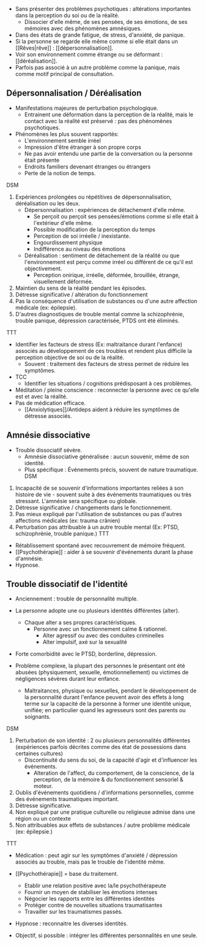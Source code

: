 
- Sans présenter des problèmes psychotiques : altérations importantes dans la perception du soi ou de la réalité. 
	- Dissocier d'elle même, de ses pensées, de ses émotions, de ses mémoires avec des phénomènes amnésiques. 
- Dans des états de grande fatigue, de stress, d'anxiété, de panique. 
- Si la personne se regarde elle même comme si elle était dans un [[Rêves|rêve]] : [[dépersonnalisation]]. 
- Voir son environnement comme étrange ou se déformant : [[déréalisation]]. 
- Parfois pas associé à un autre problème comme la panique, mais comme motif principal de consultation. 

## Dépersonnalisation / Déréalisation 

- Manifestations majeures de perturbation psychologique. 
	- Entrainent une déformation dans la perception de la réalité, mais le contact avec la réalité est préservé : pas des phénomènes psychotiques. 
- Phénomènes les plus souvent rapportés:
	- L'environnement semble irréel
	- Impression d'être étranger à son propre corps 
	- Ne pas avoir entendu une partie de la conversation ou la personne était présente 
	- Endroits familiers devenant étranges ou étrangers 
	- Perte de la notion de temps. 

DSM
1. Expériences prolongées ou répétitives de dépersonnalisation, déréalisation ou les deux. 
	- Dépersonnalisation : expériences de détachement d'elle même.
		- Se perçoit ou perçoit ses pensées/émotions comme si elle était à l'extérieur d'elle même. 
		- Possible modification de la perception du temps 
		- Perception de soi irréelle / inexistante. 
		- Engourdissement physique
		- Indifférence au niveau des émotions 
	- Déréalisation : sentiment de détachement de la réalité ou que l'environnement est perçu comme irréel ou différent de ce qu'il est objectivement. 
		- Perception onirique, irréelle, déformée, brouillée, étrange, visuellement déformée. 
2. Maintien du sens de la réalité pendant les épisodes.
3. Détresse significative / altération du fonctionnement 
4. Pas la conséquence d'utilisation de substances ou d'une autre affection médicale (ex: épilepsie).
5. D'autres diagnostiques de trouble mental comme la schizophrénie, trouble panique, dépression caractérisée, PTDS ont été éliminés. 

TTT

- Identifier les facteurs de stress (Ex: maltraitance durant l'enfance) associés au développement de ces troubles et rendent plus difficile la perception objective de soi ou de la réalité. 
	- Souvent : traitement des facteurs de stress permet de réduire les symptômes. 
- TCC
	- Identifier les situations / cognitions prédisposant à ces problèmes.
- Méditation / pleine conscience : reconnecter la personne avec ce qu'elle est et avec la réalité. 
- Pas de médication efficace.
	- [[Anxiolytiques]]/Antideps aident à réduire les symptômes de détresse associés. 

## Amnésie dissociative

- Trouble dissociatif sévère.
	- Amnésie dissociative généralisée : aucun souvenir, même de son identité. 
	- Plus spécifique : Événements précis, souvent de nature traumatique.
DSM
1. Incapacité de se souvenir d'informations importantes reliées à son histoire de vie - souvent suite à des événements traumatiques ou très stressant. L'amnésie sera spécifique ou globale. 
2. Détresse significative / changements dans le fonctionnement. 
3. Pas mieux expliqué par l'utilisation de substances ou pas d'autres affections médicales (ex: trauma crânien)
4. Perturbation pas attribuable à un autre trouble mental (Ex: PTSD, schizophrénie, trouble panique.)
TTT
- Rétablissement spontané avec recouvrement de mémoire fréquent. 
- [[Psychothérapie]] : aider à se souvenir d'événements durant la phase d'amnésie. 
- Hypnose.


## Trouble dissociatif de l'identité

- Anciennement : trouble de personnalité multiple. 
- La personne adopte une ou plusieurs identités différentes (alter).
	- Chaque alter a ses propres caractéristiques. 
		- Personne avec un fonctionnement calme & rationnel.
			- Alter agressif ou avec des conduites criminelles 
			- Alter impulsif, axé sur la sexualité 

- Forte comorbidité avec le PTSD, borderline, dépression.
- Problème complexe, la plupart des personnes le présentant ont été abusées (physiquement, sexuelle, émotionnellement) ou victimes de négligences sévères durant leur enfance. 
	- Maltraitances, physique ou sexuelles, pendant le développement de la personnalité durant l'enfance peuvent avoir des effets à long terme sur la capacité de la personne à former une identité unique, unifiée; en particulier quand les agresseurs sont des parents ou soignants. 

DSM
1. Perturbation de son identité : 2 ou plusieurs personnalités différentes (expériences parfois décrites comme des état de possessions dans certaines cultures)
	- Discontinuité du sens du soi, de la capacité d'agir et d'influencer les événements.
		- Alteration de l'affect, du comportement, de la conscience, de la perception, de la mémoire & du fonctionnement sensoriel & moteur. 
2. Oublis d'événements quotidiens / d'informations personnelles, comme des événements traumatiques important. 
3. Détresse significative.
4. Non expliqué par une pratique culturelle ou religieuse admise dans une région ou un contexte
5. Non attribuables aux effets de substances / autre problème médicale (ex: épilepsie.)

TTT
- Médication : peut agir sur les symptômes d'anxiété / dépression associés au trouble, mais pas le trouble de l'identité même.
- [[Psychothérapie]] = base du traitement.
	- Etablir une relation positive avec la/le psychothérapeute 
	- Fournir un moyen de stabiliser les émotions intenses 
	- Négocier les rapports entre les différentes identités 
	- Protéger contre de nouvelles situations traumatisantes 
	- Travailler sur les traumatismes passés. 

- Hypnose : reconnaitre les diverses identités. 
- Objectif, si possible : intégrer les différentes personnalités en une seule. 